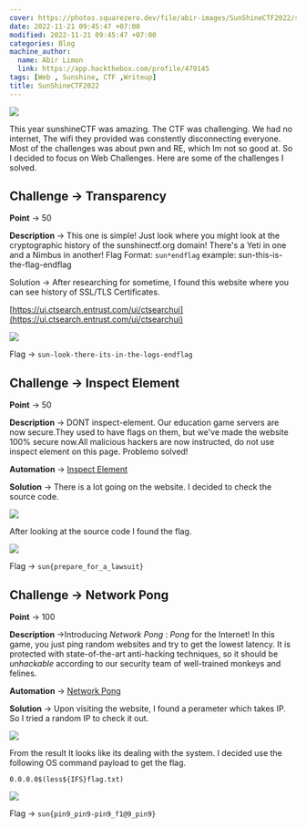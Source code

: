 ```yaml
---
cover: https://photos.squarezero.dev/file/abir-images/SunShineCTF2022/sunshinectf22_logo.png
date: 2022-11-21 09:45:47 +07:00
modified: 2022-11-21 09:45:47 +07:00
categories: Blog
machine_author: 
  name: Abir Limon
  link: https://app.hackthebox.com/profile/479145
tags: [Web , Sunshine, CTF ,Writeup]
title: SunShineCTF2022
---
```

![](https://photos.squarezero.dev/file/abir-images/SunShineCTF2022/sunshinectf22_logo.png)

This year sunshineCTF was amazing. The CTF was challenging. We had no internet, The wifi they provided was constently disconnecting everyone. Most of the challenges was about pwn and RE, which Im not so good at. So I decided to focus on Web Challenges. Here are some of the challenges I solved. 


## Challenge → **Transparency**

**Point** → 50

**Description** → This one is simple! Just look where you 
might look at the cryptographic history of the sunshinectf.org domain! There's a Yeti in one and a Nimbus in another!
Flag Format: `sun*endflag`
example: sun-this-is-the-flag-endflag

Solution → After researching for sometime, I found this website where you can see history of SSL/TLS Certificates.  

[https://ui.ctsearch.entrust.com/ui/ctsearchui](https://ui.ctsearch.entrust.com/ui/ctsearchui)

![](https://photos.squarezero.dev/file/abir-images/SunShineCTF2022/1.png)

Flag → `sun-look-there-its-in-the-logs-endflag`

## Challenge → **Inspect Element**

**Point** → 50

**Description** → DONT inspect-element. Our education game servers are now secure.They used to have flags on them, but we've made the website 100% secure now.All malicious hackers are now instructed, do not use inspect element on this page. Problemo solved!

**Automation** → [Inspect Element](https://github.com/limon768/Automation/blob/main/SunshineCTF2022/InspectElement.py)

**Solution** → There is a lot going on the website. I decided to check the source code.

![](https://photos.squarezero.dev/file/abir-images/SunShineCTF2022/2.png)

After looking at the source code I found the flag.

![](https://photos.squarezero.dev/file/abir-images/SunShineCTF2022/3.png)

Flag → `sun{prepare_for_a_lawsuit}`

## Challenge → **Network Pong**

**Point** → 100

**Description** →Introducing *Network Pong* : *Pong* for the Internet! In this game, you just ping random websites and try to get the lowest latency. It is protected with state-of-the-art 
anti-hacking techniques, so it should be *unhackable* according to our security team of well-trained monkeys and felines.

**Automation** → [Network Pong](https://github.com/limon768/Automation/blob/main/SunshineCTF2022/NetworkPong.py)

**Solution** → Upon visiting the website, I found a perameter which takes IP. So I tried a random IP to check it out.

![](https://photos.squarezero.dev/file/abir-images/SunShineCTF2022/4.png)

From the result It looks like its dealing with the system. I decided use the following OS command payload to get the flag. 

`0.0.0.0$(less${IFS}flag.txt)`

![](https://photos.squarezero.dev/file/abir-images/SunShineCTF2022/5.png)

Flag → `sun{pin9_pin9-pin9_f1@9_pin9}`